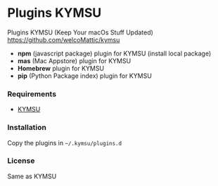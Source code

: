# Plugins KYMSU
Plugins KYMSU (Keep Your macOs Stuff Updated)
https://github.com/welcoMattic/kymsu



- **npm** (javascript package) plugin for KYMSU (install local package)
- **mas** (Mac Appstore) plugin for KYMSU
- **Homebrew** plugin for KYMSU
- **pip** (Python Package index) plugin for KYMSU



### Requirements

- [KYMSU](https://github.com/welcoMattic/kymsu)



### Installation

Copy the plugins in `~/.kymsu/plugins.d`



### License

Same as KYMSU

